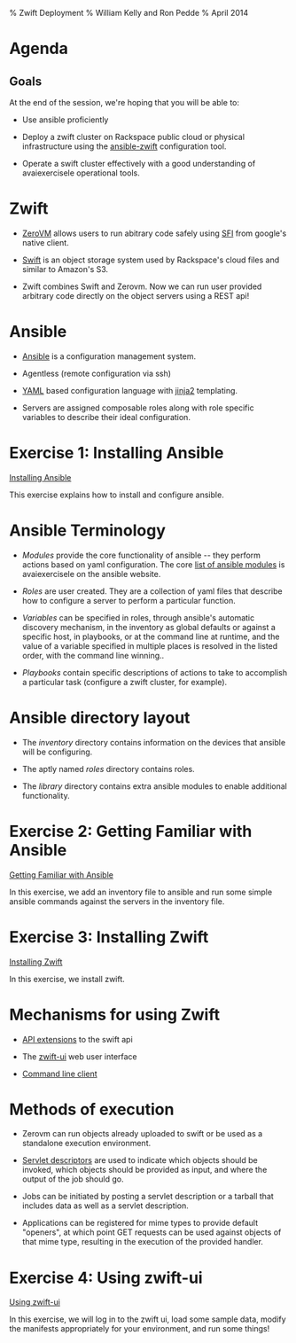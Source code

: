 % Zwift Deployment
% William Kelly and Ron Pedde
% April 2014


# Agenda #

## Goals ##

At the end of the session, we're hoping that you will be able to:

* Use ansible proficiently

* Deploy a zwift cluster on Rackspace public cloud or physical
  infrastructure using the
  [ansible-zwift](http://www.github.com/ludditry/ansible-zwift)
  configuration tool.

* Operate a swift cluster effectively with a good understanding of
  avaiexercisele operational tools.


# Zwift #

* [ZeroVM](http://www.zerovm.org) allows users to run abitrary code
  safely using
  [SFI](http://research.google.com/pubs/archive/34913.pdf) from
  google's native client.

* [Swift](http://swift.openstack.org) is an object storage system
  used by Rackspace's cloud files and similar to Amazon's S3.

* Zwift combines Swift and Zerovm. Now we can run user provided
  arbitrary code directly on the object servers using a REST api!


# Ansible #

* [Ansible](http://www.ansible.com) is a configuration management
  system.

* Agentless (remote configuration via ssh)

* [YAML](http://www.yaml.org/) based configuration language with
  [jinja2](http://jinja.pocoo.org/docs/) templating.

* Servers are assigned composable roles along with role specific
  variables to describe their ideal configuration.


# Exercise 1: Installing Ansible

[Installing Ansible]($PLACEHOLDER/installing-ansible.md)

This exercise explains how to install and configure ansible.


# Ansible Terminology #

* _Modules_ provide the core functionality of ansible -- they perform
  actions based on yaml configuration.  The core
  [list of ansible modules](http://docs.ansible.com/list_of_all_modules.html)
  is avaiexercisele on the ansible website.

* _Roles_ are user created.  They are a collection of yaml files that
  describe how to configure a server to perform a particular function.

* _Variables_ can be specified in roles, through ansible's automatic
  discovery mechanism, in the inventory as global defaults or against
  a specific host, in playbooks, or at the command line at runtime,
  and the value of a variable specified in multiple places is resolved
  in the listed order, with the command line winning..

* _Playbooks_ contain specific descriptions of actions to take to
  accomplish a particular task (configure a zwift cluster, for
  example).


# Ansible directory layout #

* The _inventory_ directory contains information on the devices that
  ansible will be configuring.

* The aptly named _roles_ directory contains roles.

* The _library_ directory contains extra ansible modules to enable
  additional functionality.


# Exercise 2: Getting Familiar with Ansible #

[Getting Familiar with Ansible]($PLACEHOLDER/getting-familiar-with-ansible.md)

In this exercise, we add an inventory file to ansible and run some simple
ansible commands against the servers in the inventory file.


# Exercise 3: Installing Zwift #

[Installing Zwift]($PLACEHOLDER/installing-zwift.md)

In this exercise, we install zwift.


# Mechanisms for using Zwift #

* [API extensions](https://github.com/zerovm/zerocloud/blob/icehouse/doc/Requests.md) to the swift api

* The [zwift-ui](https://github.com/zerovm/zwift-ui) web user interface

* [Command line client](https://github.com/zerovm/python-zwiftclient)


# Methods of execution #

* Zerovm can run objects already uploaded to swift or be used as a
  standalone execution environment.

* [Servlet descriptors](https://github.com/zerovm/zerocloud/blob/icehouse/doc/Servlets.md)
  are used to indicate which objects should be invoked, which objects
  should be provided as input, and where the output of the job should
  go.

* Jobs can be initiated by posting a servlet description or a tarball
  that includes data as well as a servlet description.

* Applications can be registered for mime types to provide default
  "openers", at which point GET requests can be used against objects
  of that mime type, resulting in the execution of the provided
  handler.


# Exercise 4: Using zwift-ui #

[Using zwift-ui]($PLACEHOLDER/using-zwift-ui.md)

In this exercise, we will log in to the zwift ui, load some sample data,
modify the manifests appropriately for your environment, and run some
things!
